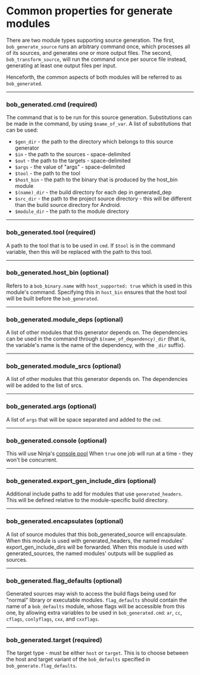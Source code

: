 Common properties for generate modules
======================================

There are two module types supporting source generation.
The first, `bob_generate_source` runs an arbitrary command
once, which processes all of its sources, and generates one
or more output files. The second, `bob_transform_source`, will
run the command once per source file instead, generating at least
one output files per input.

Henceforth, the common aspects of both modules will
be referred to as `bob_generated`.

----
### **bob_generated.cmd** (required)
The command that is to be run for this source generation.
Substitutions can be made in the command, by using
`$name_of_var`. A list of substitutions that can be used:

- `$gen_dir` - the path to the directory which belongs to this source generator
- `$in` - the path to the sources - space-delimited
- `$out` - the path to the targets - space-delimited
- `$args` - the value of "args" - space-delimited
- `$tool` - the path to the tool
- `$host_bin` - the path to the binary that is produced by the host_bin module
- `$(name)_dir` - the build directory for each dep in generated_dep
- `$src_dir` - the path to the project source directory - this will be different
  than the build source directory for Android.
- `$module_dir` - the path to the module directory

----
### **bob_generated.tool** (required)
A path to the tool that is to be used in `cmd`. If `$tool` is in
the command variable, then this will be replaced with the path to
this tool.

----
### **bob_generated.host_bin** (optional)
Refers to a `bob_binary.name` with `host_supported: true` which is used in this
module's command. Specifying this in `host_bin` ensures that the host tool will
be built before the `bob_generated`.

----
### **bob_generated.module_deps** (optional)
A list of other modules that this generator depends on. The dependencies can be
used in the command through `$(name_of_dependency)_dir` (that is, the variable's
name is the name of the dependency, with the `_dir` suffix).

----
### **bob_generated.module_srcs** (optional)
A list of other modules that this generator depends on.
The dependencies will be added to the list of srcs.

----
### **bob_generated.args** (optional)
A list of `args` that will be space separated and added to the `cmd`.

----
### **bob_generated.console** (optional)
This will use Ninja's [console pool](https://ninja-build.org/manual.html#_the_literal_console_literal_pool)
When `true` one job will run at a time - they won't be concurrent.

----
### **bob_generated.export_gen_include_dirs** (optional)
Additional include paths to add for modules that use `generated_headers`. This
will be defined relative to the module-specific build directory.

----
### **bob_generated.encapsulates** (optional)
A list of source modules that this bob_generated_source will encapsulate.
When this module is used with generated_headers, the named modules' export_gen_include_dirs will be forwarded.
When this module is used with generated_sources, the named modules' outputs will be supplied as sources.

----
### **bob_generated.flag_defaults** (optional)
Generated sources may wish to access the build flags being used for "normal"
library or executable modules. `flag_defaults` should contain the name of a
`bob_defaults` module, whose flags will be accessible from this one, by
allowing extra variables to be used in `bob_generated.cmd`: `ar`, `cc`,
`cflags`, `conlyflags`, `cxx`, and `cxxflags`.

----
### **bob_generated.target** (required)
The target type - must be either `host` or `target`. This is to choose between
the host and target variant of the `bob_defaults` specified in
`bob_generate.flag_defaults`.
